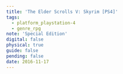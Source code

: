 ```yaml
---
title: 'The Elder Scrolls V: Skyrim [PS4]'
tags:
  - platform_playstation-4
  - genre_rpg
note: 'Special Edition'
digital: false
physical: true
guide: false
pending: false
date: 2016-11-17
---
```

